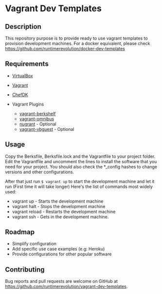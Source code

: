 # Vagrant Dev Templates

## Description

This repository purpose is to provide ready to use vagrant templates to provision development machines.
For a docker equivalent, please check https://github.com/runtimerevolution/docker-dev-templates

## Requirements

* [VirtualBox](https://www.virtualbox.org)
* [Vagrant](https://www.vagrantup.com)
* [ChefDK](https://downloads.chef.io/chefdk)

* Vagrant Plugins
  * [vagrant-berkshelf](https://github.com/berkshelf/vagrant-berkshelf)
  * [vagrant-omnibus](https://github.com/chef/vagrant-omnibus)
  * [nugrant](https://github.com/maoueh/nugrant) - Optional
  * [vagrant-vbguest](https://github.com/dotless-de/vagrant-vbguest) - Optional

## Usage

Copy the Berksfile, Berksfile.lock and the Vagrantfile to your project folder.
Edit the Vagrantfile and uncomment the lines to install the software that you need for your project.
You should also check the \*\_config hashes to change versions and other configurations.

After that just run ```$ vagrant up``` to start the development machine and let it run (First time it will take longer)
Here's the list of commands most widely used:
* vagrant up - Starts the development machine
* vagrant halt - Stops the development machine
* vagrant reload - Restarts the development machine
* vagrant ssh - Gets in the development machine.

## Roadmap

* Simplify configuration
* Add specific use case examples (e.g: Heroku)
* Provide configurations for other popular software

## Contributing

Bug reports and pull requests are welcome on GitHub at https://github.com/runtimerevolution/vagrant-dev-templates.

